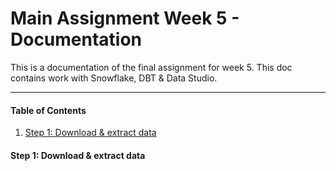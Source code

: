 # Main Assignment Week 5 - Documentation

This is a documentation of the final assignment for week 5. This doc contains work with Snowflake, DBT & Data Studio.

___

#### Table of Contents

1. [Step 1: Download & extract data](#step-1-download--extract-data)

#### Step 1: Download & extract data